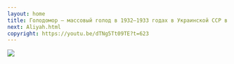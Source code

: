 ```yaml
---
layout: home
title: Голодомор — массовый голод в 1932—1933 годах в Украинской ССР в существовавших на тот период границах, организованный Иосифом Сталиным и правительством СССР
next: Aliyah.html
copyright: https://youtu.be/dTNg5Tt09TE?t=623
---
```


[![](https://perestroika-2.com/images/peasants.jpg)](https://www.youtube.com/watch?v=rLh8HNs-hKw&t=10s)
